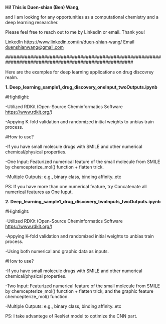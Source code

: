 **Hi! This is Duen-shian (Ben) Wang,** 

and I am looking for any opportunities as a computational chemistry and a deep learning researcher. 

Please feel free to reach out to me by LinkedIn or email. Thank you!

LinkedIn https://www.linkedin.com/in/duen-shian-wang/
Email duenshianwang@gmail.com

######################################################################################################

Here are the examples for deep learning applications on drug discovrey realm.

**1. Deep_learning_sample1_drug_discovery_oneInput_twoOutputs.ipynb**


#Hightlight:

-Utilized RDKit (Open-Source Cheminformatics Software  https://www.rdkit.org/)

-Appying K-fold validation and randomized initial weights to unbias train process.



#How to use?

-If you have small molecule drugs with SMILE and other numerical chemical/physical properties.

-One Input: Featurized numerical feature of the small molecule from SMILE by chemcepterize_mol() function + flatten trick.

-Multiple Outputs: e.g., binary class, binding affinity..etc

PS: If you have more than one numerical feature, try Concatenate all numerical features as One Iuput. 




**2. Deep_learning_sample1_drug_discovery_twoInputs_twoOutputs.ipynb**


#Hightlight:

-Utilized RDKit (Open-Source Cheminformatics Software  https://www.rdkit.org/)

-Appying K-fold validation and randomized initial weights to unbias train process.

-Using both numerical and graphic data as inputs.


#How to use?

-If you have small molecule drugs with SMILE and other numerical chemical/physical properties.

-Two Input: Featurized numerical feature of the small molecule from SMILE by chemcepterize_mol() function + flatten trick, and the graphic feature  chemcepterize_mol() function. 

-Multiple Outputs: e.g., binary class, binding affinity..etc

PS: I take advantege of ResNet model to optimize the CNN part.
